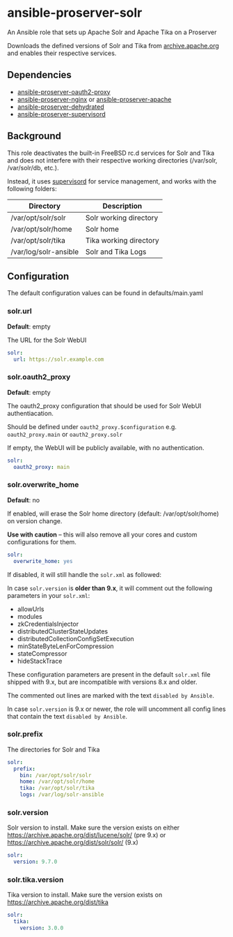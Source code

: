 # ansible-proserver-solr

An Ansible role that sets up Apache Solr and Apache Tika on a Proserver

Downloads the defined versions of Solr and Tika from [archive.apache.org](https://archive.apache.org) and enables their respective services.

## Dependencies
* [ansible-proserver-oauth2-proxy](https://github.com/punktDe/ansible-proserver-oauth2-proxy)
* [ansible-proserver-nginx](https://github.com/punktDe/ansible-proserver-nginx) or [ansible-proserver-apache](https://github.com/punktDe/ansible-proserver-apache)
* [ansible-proserver-dehydrated](https://github.com/punktDe/ansible-proserver-dehydrated)
* [ansible-proserver-supervisord](https://github.com/punktDe/ansible-proserver-supervisord)

## Background

This role deactivates the built-in FreeBSD rc.d services for Solr and Tika and does not interfere with their respective working directories (/var/solr, /var/solr/db, etc.).

Instead, it uses [supervisord](https://github.com/punktDe/ansible-proserver-supervisord) for service management, and works with the following folders:

|Directory|Description|
|---|---|
|/var/opt/solr/solr|Solr working directory|
|/var/opt/solr/home|Solr home|
|/var/opt/solr/tika|Tika working directory|
|/var/log/solr-ansible|Solr and Tika Logs|

## Configuration

The default configuration values can be found in defaults/main.yaml

### solr.url
**Default**: empty

The URL for the Solr WebUI
```yaml
solr:
  url: https://solr.example.com
```

### solr.oauth2_proxy
**Default**: empty

The oauth2_proxy configuration that should be used for Solr WebUI authentiacation.

Should be defined under `oauth2_proxy.$configuration` e.g. `oauth2_proxy.main` or `oauth2_proxy.solr`

If empty, the WebUI will be publicly available, with no authentication.
```yaml
solr:
  oauth2_proxy: main
```

### solr.overwrite_home
**Default**: no

If enabled, will erase the Solr home directory (default: /var/opt/solr/home) on version change.

**Use with caution** – this will also remove all your cores and custom configurations for them.

```yaml
solr:
  overwrite_home: yes
```

If disabled, it will still handle the `solr.xml` as followed:

In case `solr.version` is **older than 9.x**, it will comment out the following parameters in your `solr.xml`:

* allowUrls
* modules
* zkCredentialsInjector
* distributedClusterStateUpdates
* distributedCollectionConfigSetExecution
* minStateByteLenForCompression
* stateCompressor
* hideStackTrace

These configuration parameters are present in the default `solr.xml` file shipped with 9.x, but are incompatible with versions 8.x and older.

The commented out lines are marked with the text `disabled by Ansible`.

In case `solr.version` is 9.x or newer, the role will uncomment all config lines that contain the text `disabled by Ansible`.

### solr.prefix
The directories for Solr and Tika
```yaml
solr:
  prefix:
    bin: /var/opt/solr/solr
    home: /var/opt/solr/home
    tika: /var/opt/solr/tika
    logs: /var/log/solr-ansible
```

### solr.version
Solr version to install. Make sure the version exists on either https://archive.apache.org/dist/lucene/solr/ (pre 9.x) or https://archive.apache.org/dist/solr/solr/ (9.x)
```yaml
solr:
  version: 9.7.0
```

### solr.tika.version
Tika version to install. Make sure the version exists on https://archive.apache.org/dist/tika
```yaml
solr:
  tika:
    version: 3.0.0
```
